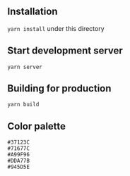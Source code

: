 ## Installation
`yarn install` under this directory

## Start development server
`yarn server`

## Building for production
`yarn build`

## Color palette
```
#37123C
#71677C
#A99F96
#DDA77B
#945D5E
```
